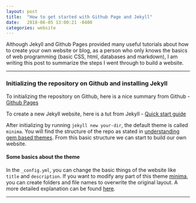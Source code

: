 ```yaml
---
layout: post
title:  "How to get started with Github Page and Jekyll"
date:   2018-06-05 13:00:21 -0400
categories: website
---
```

Although Jekyll and Github Pages provided many useful tutorials about how to create your own website or blog, as a person who only knows the basics of web programming (basic CSS, html, databases and markdown), I am writing this post to summarize the steps I went through to build a website.

---

### Initializing the repository on Github and installing Jekyll ###

To initializing the repository on Github, here is a nice summary from Github - [Github Pages](https://pages.github.com/)

To create a new Jekyll website, here is a tut from Jekyll - [Quick start guide](https://jekyllrb.com/docs/quickstart/)

After initializing by running `jekyll new your-dir`, the default theme is called `minima`. You will find the structure of the repo as stated in [understanding gem based themes](https://jekyllrb.com/docs/themes/#understanding-gem-based-themes). From this basic structure we can start to build our own website. 

#### Some basics about the theme

In the `_config.yml`, you can change the basic things of the website like `title` and `description`. 
If you want to modify any part of this theme [minima](https://github.com/jekyll/minima), you can create folders and file names to overwrite the original layout. A more detailed explanation can be found [here](https://jekyllrb.com/docs/themes/#overriding-theme-defaults).


---

### 
